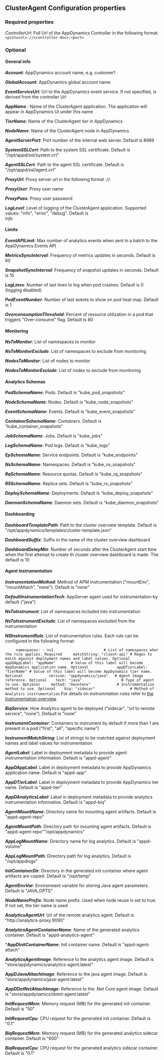## ClusterAgent Configuration properties

### Required properties

*ControllerUrl*:				Full Url of the AppDynamics Controller in the following format:
								 `<protocol>://<controller-dns>:<port> `         



### Optional

#### General info

***Account***:          			AppDynamics account name, e.g. customer1

***GlobalAccount***:    			AppDynamics global account name

***EventServiceUrl***:  			Url to the AppDynamics event service. If not specified, is derived from the controller Url

***AppName*** :         			Name of the ClusterAgent application. The application will appear in AppDynamics UI under this name

***TierName***:         			Name of the ClusterAgent tier in AppDynamics

***NodeName***:         			Name of the ClusterAgent node in AppDynamics

***AgentServerPort***:  			Port number of the internal web server. Default is 8989

***SystemSSLCert***:    			Path to the system SSL certificate. Default is "/opt/appd/ssl/system.crt"

***AgentSSLCert***:            	Path to the agent SSL certificate. Default is "/opt/appd/ssl/agent.crt"

***ProxyUrl***:						Proxy server url in the following format <protocol>://<dns>:<port> 

***ProxyUser***:					Proxy user name

***ProxyPass***:					Proxy user password

***LogLevel***:                	Level of logging of the ClusterAgent application. Supported values: "info", "error", "debug". Default is 		
								*info*

#### Limits

***EventAPILimit***:           	Max number of analytics events when sent in a batch to the AppDynamics Events API

***MetricsSyncInterval***:     	Frequency of metrics updates in seconds. Default is 60

***SnapshotSyncInterval***:    	Frequency of snapshot updates in seconds. Default is 15

***LogLines***:                	Number of last lines to log when pod crashes. Default is 0 (logging disabled)

***PodEventNumber***:          	Number of last events to show on pod heat map. Default is 1

***OverconsumptionThreshold***:   Percent of resource utilization in a pod that triggers "Over-consume" flag. Default is 80


#### Monitoring

***NsToMonitor***:					List of namespaces to monitor

***NsToMonitorExclude***:			List of namespaces to exclude from monitoring

***NodesToMonitor***:				List of nodes to monitor

***NodesToMonitorExclude***:		List of nodes to exclude from monitoring


#### Analytics Schemas
***PodSchemaName***:           	Pods. Default is "kube_pod_snapshots"

***NodeSchemaName***:          	Nodes. Default is "kube_node_snapshots"

***EventSchemaName***:         	Events. Default is "kube_event_snapshots"

***ContainerSchemaName***:     	Containers. Default is "kube_container_snapshots"

***JobSchemaName***:           	Jobs. Default is "kube_jobs"

***LogSchemaName***:           	Pod logs. Default is "kube_logs"

***EpSchemaName***:            	Service endpoints. Default is "kube_endpoints"

***NsSchemaName***:            	Namespaces. Default is "kube_ns_snapshots"

***RqSchemaName***:            	Resource quotas. Default is "kube_rq_snapshots"

***RSSchemaName***:            	Replica sets. Default is "kube_rs_snapshots"

***DeploySchemaName***:        	Deployments. Default is "kube_deploy_snapshots"

***DaemonSchemaName***:        	Daemon sets. Default is "kube_daemon_snapshots"


#### Dashboarding

***DashboardTemplatePath***:		Path to the cluster overview template. Default is "/opt/appdynamics/templates/cluster-template.json"

***DashboardSuffix***:				Suffix in the name of the cluster overview dashboard 

***DashboardDelayMin***:			Number of seconds after the ClusterAgent start time when the first attempt to create th cluster overview 											dashboard is made. The default is 10
		
#### Agent Instrumentation

***InstrumentationMethod***:		Method of APM Instrumentation ("mountEnv", "mountAttach", "none"). Default is "none"

***DefaultInstrumentationTech***:	AppServer agent used for instrumentation by default ("java")

***NsToInstrument***:				List of namespaces included into instrumentation

***NsToInstrumentExclude***:		List of namespaces excluded from the instrumentation

***NSInstrumentRule***:			List of instrumentation rules. Each rule can be configured in the following format:

`	  
	  namespaces:
	    - ns1						# List of namespaces wher the rule applies. Required	
	  matchString: "client-api"	# Regex to match against deployment names and label values. Optional	
	  appDAppLabel: "appName"		# Value of this label will become AppDynamics application name. Optional			
	  appDTierLabel: "tierName"	# Value of this label will become AppDynamics tier name. Optional			
	  version: "appdynamics/java"	# Agent image reference. Optional	
	  tech: "java"					# Type of agent to use. Optional	
	  method: "mountenv"			# Instrumentation method to use. Optional	
      biq: "sidecar"				# Method of Analytics instrumentation
`
For details on instrumntation rules refer to [the Instrumentation overview](https://github.com/Appdynamics/cluster-agent/blob/master/docs/instrumentation.md)

***BiqService***:					How Analytics agent to be deployed ("sidecar", "url to remote service", "none").  Default is "none"

***InstrumentContainer***:			Containers to instrument by default if more than 1 are present in a pod ("first", "all", "specific name")

***InstrumentMatchString***:		List of strings to be matched against deployment names and label values for instrumentation

***AgentLabel***:					Label in deployment metadata to provide agent instrumentation information. Default is "appd-agent"

***AppDAppLabel***:					Label in deployment metadata to provide AppDynamics application name. Default is "appd-app"

***AppDTierLabel***:				Label in deployment metadata to provide AppDynamics tier name. Default is "appd-tier"

***AppDAnalyticsLabel***:			Label in deployment metadata to provide analytics instrumentation information. Default is "appd-biq"

***AgentMountName***:				Directory name for mounting  agent artifacts. Default is "appd-agent-repo"

***AgentMountPath***:				Directory path for mounting  agent artifacts. Default is "appd-agent-repo""/opt/appdynamics"

***AppLogMountName***:				Directory name for log analytics. Default is "appd-volume"

***AppLogMountPath***:				Directory path for log analytics. Default is "/opt/appdlogs"

***InitContainerDir***:			Directory in the generated init container where agent artifacts are copied. Default is "/opt/temp"

***AgentEnvVar***:					Environment variable for storing Java agent parameters. Default is "JAVA_OPTS"

***NodeNamePrefix***:				Node name prefix. Used when node reuse is set to true. If not set, the tier name is used

***AnalyticsAgentUrl***:			Url of the remote analytics agent. Default is "http://analytics-proxy:9090"

***AnalyticsAgentContainerName***:	Name of the generated analytics container. Default is "appd-analytics-agent"

***AppDInitContainerName**:		Init container name. Default is "appd-agent-attach"

***AnalyticsAgentImage***:			Reference to the analytics agent image. Default is "store/appdynamics/analytics-agent:latest"

***AppDJavaAttachImage***:			Reference to the java agent image. Default is "store/appdynamics/java-agent:latest"       
 
***AppDDotNetAttachImage***:		Reference to the .Net Core agent image. Default is "store/appdynamics/dotnt-agent:latest" 

***InitRequestMem***:				Memory request (MB) for the generated init container. Default is "50"

***InitRequestCpu***:				CPU request for the generated init container. Default is "0.1"

***BiqRequestMem***:				Memory request (MB) for the generated analytics sidecar container. Default is "600"

***BiqRequestCpu***:				CPU request for the generated analytics sidecar container. Default is "0.1"
		
		
		